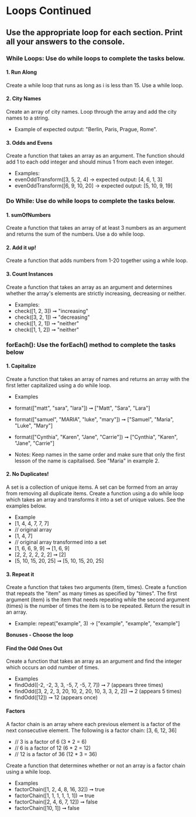 # Loops Continued

## Use the appropriate loop for each section. Print all your answers to the console.

### While Loops: Use do while loops to complete the tasks below.

#### 1. Run Along
Create a while loop that runs as long as i is less than 15. Use a while loop. 

#### 2. City Names
Create an array of city names. Loop through the array and add the city names to a string. 
* Example of expected output: "Berlin, Paris, Prague, Rome". 

#### 3. Odds and Evens
Create a function that takes an array as an argument. The function should add 1 to each odd integer and should minus 1 from each even integer. 
* Examples:
* evenOddTransform([3, 5, 2, 4] -> expected output: [4, 6, 1, 3]
* evenOddTransform([6, 9, 10, 20] -> expected output: [5, 10, 9, 19]

### Do While: Use do while loops to complete the tasks below.

#### 1. sumOfNumbers
Create a function that takes an array of at least 3 numbers as an argument and returns the sum of the numbers. Use a do while loop. 

#### 2. Add it up!
Create a function that adds numbers from 1-20 together using a while loop. 

#### 3. Count Instances 
Create a function that takes an array as an argument and determines whether the array's elements are strictly increasing, decreasing or neither. 
* Examples:
* check([1, 2, 3]) ➞ "increasing"
* check([3, 2, 1]) ➞ "decreasing"
* check([1, 2, 1]) ➞ "neither"
* check([1, 1, 2]) ➞ "neither"

### forEach(): Use the forEach() method to complete the tasks below

#### 1. Capitalize
Create a function that takes an array of names and returns an array with the first letter capitalized using a do while loop.

* Examples
* format(["matt", "sara", "lara"]) ➞ ["Matt", "Sara", "Lara"]
* format(["samuel", "MARIA", "luke", "mary"]) ➞ ["Samuel", "Maria", "Luke", "Mary"]
* format(["Cynthia", "Karen", "Jane", "Carrie"]) ➞ ["Cynthia", "Karen", "Jane", "Carrie"]

* Notes: Keep names in the same order and make sure that only the first lesson of the name is capitalised. See "Maria" in example 2. 
	
#### 2. No Duplicates!
A set is a collection of unique items. A set can be formed from an array from removing all duplicate items. Create a function using a do while loop which takes an array and transforms it into a set of unique values. See the examples below.
* Example
* [1, 4, 4, 7, 7, 7]
* // original array
* [1, 4, 7]
* // original array transformed into a set
* [1, 6, 6, 9, 9] ➞ [1, 6, 9]
* [2, 2, 2, 2, 2, 2] ➞ [2]
* [5, 10, 15, 20, 25] ➞ [5, 10, 15, 20, 25]

#### 3. Repeat it 
Create a function that takes two arguments (item, times). Create a function that repeats the "item" as many times as specified by "times". The first argument (item) is the item that needs repeating while the second argument (times) is the number of times the item is to be repeated. Return the result in an array.
* Example: repeat("example", 3) -> ["example", "example", "example"]

**Bonuses - Choose the loop**
#### Find the Odd Ones Out
Create a function that takes an array as an argument and find the integer which occurs an odd number of times. 
* Examples
* findOdd([-2, -2, 3, 3, -5, 7, -5, 7, 7]) ➞ 7 (appears three times)
* findOdd([3, 2, 2, 3, 20, 10, 2, 20, 10, 3, 3, 2, 2]) ➞ 2 (appears 5 times)
* findOdd([12]) ➞ 12 (appears once)

#### Factors 
A factor chain is an array where each previous element is a factor of the next consecutive element. The following is a factor chain:
[3, 6, 12, 36]

* // 3 is a factor of 6 (3 * 2 = 6)
* // 6 is a factor of 12 (6 * 2 = 12)
* // 12 is a factor of 36 (12 * 3 = 36)

Create a function that determines whether or not an array is a factor chain using a while loop.
* Examples
* factorChain([1, 2, 4, 8, 16, 32]) ➞ true
* factorChain([1, 1, 1, 1, 1, 1]) ➞ true
* factorChain([2, 4, 6, 7, 12]) ➞ false
* factorChain([10, 1]) ➞ false

